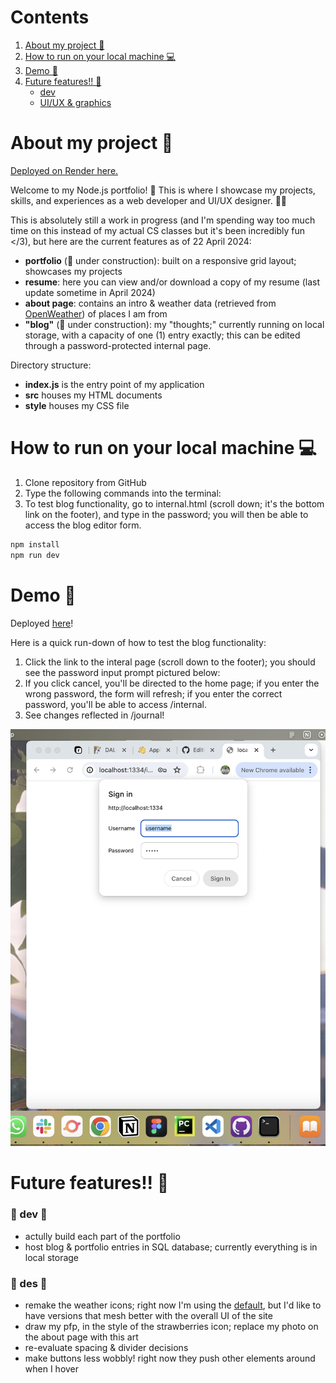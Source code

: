 # Contents

1. [About my project 🌱](#about-my-project-)
2. [How to run on your local machine 💻](#how-to-run-on-your-local-machine-)
3. [Demo 🚀](#demo-)
4. [Future features!! 🌠](#future-features-)
   - [dev](#-dev-)
   - [UI/UX & graphics](#-des-)

# About my project 🌱
[Deployed on Render here.](https://yawenx2004.onrender.com/)

Welcome to my Node.js portfolio! 🌟 This is where I showcase my projects, skills, and experiences as a web developer and UI/UX designer. 🌻🌿

This is absolutely still a work in progress (and I'm spending way too much time on this instead of my actual CS classes but it's been incredibly fun </3), but here are the current features as of 22 April 2024:

- **portfolio** (🚧 under construction): built on a responsive grid layout; showcases my projects
- **resume**: here you can view and/or download a copy of my resume (last update sometime in April 2024)
- **about page**: contains an intro & weather data (retrieved from [OpenWeather](https://openweathermap.org/)) of places I am from
- **"blog"** (🚧 under construction): my "thoughts;" currently running on local storage, with a capacity of one (1) entry exactly; this can be edited through a password-protected internal page.

Directory structure:

- **index.js** is the entry point of my application
- **src** houses my HTML documents
- **style** houses my CSS file

# How to run on your local machine 💻
1. Clone repository from GitHub
2. Type the following commands into the terminal:
3. To test blog functionality, go to internal.html (scroll down; it's the bottom link on the footer), and type in the password; you will then be able to access the blog editor form.
```bash
npm install
npm run dev
```

# Demo 🚀
Deployed [here](https://yawenx2004.onrender.com/)!

Here is a quick run-down of how to test the blog functionality:

1. Click the link to the interal page (scroll down to the footer); you should see the password input prompt pictured below:
2. If you click cancel, you'll be directed to the home page; if you enter the wrong password, the form will refresh; if you enter the correct password, you'll be able to access /internal.
3. See changes reflected in /journal!

![Demo Image](./demo/demo-password-form.png)

# Future features!! 🌠
### 🌟 dev 🌟
- actully build each part of the portfolio
- host blog & portfolio entries in SQL database; currently everything is in local storage

### 🌟 des 🌟
- remake the weather icons; right now I'm using the [default](https://openweathermap.org/weather-conditions), but I'd like to have versions that mesh better with the overall UI of the site
- draw my pfp, in the style of the strawberries icon; replace my photo on the about page with this art
- re-evaluate spacing & divider decisions
- make buttons less wobbly! right now they push other elements around when I hover
